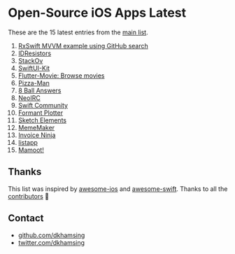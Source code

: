 # Open-Source iOS Apps Latest

These are the 15 latest entries from the [main list](https://github.com/dkhamsing/open-source-ios-apps).


1. [RxSwift MVVM example using GitHub search](https://github.com/NavdeepSinghh/RxSwift_MVVM_Finished)
2. [IDResistors](https://github.com/thestoneage/IDResistors)
3. [StackOv](https://github.com/surfstudio/StackOv)
4. [SwiftUI-Kit](https://github.com/jordansinger/SwiftUI-Kit)
5. [Flutter-Movie: Browse movies](https://github.com/khuong291/Flutter-Movie)
6. [Pizza-Man](https://github.com/fulldecent/pizzaman)
7. [8 Ball Answers](https://github.com/fulldecent/8-ball)
8. [NeoIRC](https://github.com/NozeIO/NeoIRC)
9. [Swift Community](https://github.com/superarcswift/SwiftCommunity)
10. [Formant Plotter](https://github.com/fulldecent/formant-analyzer)
11. [Sketch Elements](https://github.com/molcik/ios-sketch-elements)
12. [MemeMaker](https://github.com/dempseyatgithub/MemeMaker)
13. [Invoice Ninja](https://github.com/invoiceninja/flutter-client)
14. [listapp](https://github.com/dkhamsing/listapp.ios)
15. [Mamoot!](https://github.com/Benetos/Mamoot)

## Thanks

This list was inspired by [awesome-ios](https://github.com/vsouza/awesome-ios) and [awesome-swift](https://github.com/matteocrippa/awesome-swift). Thanks to all the [contributors](https://github.com/dkhamsing/open-source-ios-apps/graphs/contributors) 🎉 

## Contact

- [github.com/dkhamsing](https://github.com/dkhamsing)
- [twitter.com/dkhamsing](https://twitter.com/dkhamsing)
